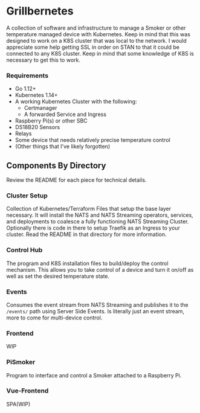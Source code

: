 # Grillbernetes

A collection of software and infrastructure to manage a Smoker or other temperature managed device with Kubernetes.  Keep in mind that this was designed to work on a K8S cluster that was local to the network.  I would appreciate some help getting SSL in order on STAN to that it could be connected to any K8S cluster.  Keep in mind that some knowledge of K8S is necessary to get this to work.

### Requirements
* Go 1.12+
* Kubernetes 1.14+
* A working Kubernetes Cluster with the following:
  * Certmanager
  * A forwarded Service and Ingress
* Raspberry Pi(s) or other SBC
* DS18B20 Sensors
* Relays
* Some device that needs relatively precise temperature control
* (Other things that I've likely forgotten)

## Components By Directory
Review the README for each piece for technical details.
### Cluster Setup
Collection of Kubernetes/Terraform Files that setup the base layer necessary.  It will install the NATS and NATS Streaming operators, services, and deployments to coalesce a fully functioning NATS Streaming Cluster.  Optionally there is code in there to setup Traefik as an Ingress to your cluster.  Read the README in that directory for more information.

### Control Hub
The program and K8S installation files to build/deploy the control mechanism.  This allows you to take control of a device and turn it on/off as well as set the desired temperature state.


### Events
Consumes the event stream from NATS Streaming and publishes it to the `/events/` path using Server Side Events.  Is literally just an event stream, more to come for multi-device control.

### Frontend
WIP


### PiSmoker
Program to interface and control a Smoker attached to a Raspberry Pi.

### Vue-Frontend
SPA(WIP)